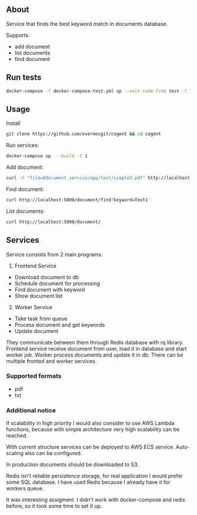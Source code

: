 ## About

Service that finds the best keyword match in documents database.

Supports:
* add document
* list documents
* find document


## Run tests
```bash
docker-compose -f docker-compose-test.yml up --exit-code-from test -t 1 --build
```

## Usage

Install
```bash
git clone https://github.com/overmesgit/cogent && cd cogent
```

Run services:

```bash
docker-compose up  --build -t 1
```

Add document:

```bash
curl -F "file=@document_service/app/test/simple3.pdf" http://localhost:5000/document/add
```

Find document:

```bash
curl http://localhost:5000/document/find?keyword=Text1
```

List documents:

```bash
curl http://localhost:5000/document/
```

## Services
Service consists from 2 main programs:

1. Frontend Service

* Download document to db
* Schedule document for processing
* Find document with keyword
* Show document list

2. Worker Service

* Take task from queue
* Process document and get keywords
* Update document

They communicate between them through Redis database with rq library.
Frontend service receive document from user, load it in database and start 
worker job. Worker process documents and update it in db.
There can be multiple fronted and worker services.

### Supported formats

* pdf
* txt

### Additional notice

If scalability in high priority I would also consider to use AWS Lambda functions,
because with simple architecture very high scalability can be reached.

With current structure services can be deployed to AWS ECS service. Auto-scaling also can be
configured.

In production documents should be downloaded to S3.

Redis isn't reliable persistence storage, for real application I would prefer some SQL database.
I have used Redis because I already have it for workers queue.

It was interesting assigment. I didn't work with docker-compose and redis before, so it took
some time to set it up.